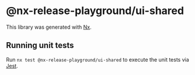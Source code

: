 # @nx-release-playground/ui-shared

This library was generated with [Nx](https://nx.dev).

## Running unit tests

Run `nx test @nx-release-playground/ui-shared` to execute the unit tests via [Jest](https://jestjs.io).
